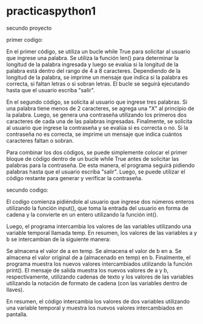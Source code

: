# practicaspython1
secundo proyecto

  primer codigo:
  
En el primer código, se utiliza un bucle while True para solicitar al usuario que ingrese una palabra. Se utiliza la función len() para determinar la longitud de la palabra ingresada y luego se evalúa si la longitud de la palabra está dentro del rango de 4 a 8 caracteres. Dependiendo de la longitud de la palabra, se imprime un mensaje que indica si la palabra es correcta, si faltan letras o si sobran letras. El bucle se seguirá ejecutando hasta que el usuario escriba "salir".

En el segundo código, se solicita al usuario que ingrese tres palabras. Si una palabra tiene menos de 2 caracteres, se agrega una "X" al principio de la palabra. Luego, se genera una contraseña utilizando los primeros dos caracteres de cada una de las palabras ingresadas. Finalmente, se solicita al usuario que ingrese la contraseña y se evalúa si es correcta o no. Si la contraseña no es correcta, se imprime un mensaje que indica cuántos caracteres faltan o sobran.

Para combinar los dos códigos, se puede simplemente colocar el primer bloque de código dentro de un bucle while True antes de solicitar las palabras para la contraseña. De esta manera, el programa seguirá pidiendo palabras hasta que el usuario escriba "salir". Luego, se puede utilizar el código restante para generar y verificar la contraseña.

  secundo codigo:
  
  El codigo comienza pidiéndole al usuario que ingrese dos números enteros utilizando la función input(), que toma la entrada del usuario en forma de cadena y la convierte en un entero utilizando la función int().

Luego, el programa intercambia los valores de las variables utilizando una variable temporal llamada temp. En resumen, los valores de las variables a y b se intercambian de la siguiente manera:

Se almacena el valor de a en temp.
Se almacena el valor de b en a.
Se almacena el valor original de a (almacenado en temp) en b.
Finalmente, el programa muestra los nuevos valores intercambiados utilizando la función print(). El mensaje de salida muestra los nuevos valores de a y b, respectivamente, utilizando cadenas de texto y los valores de las variables utilizando la notación de formato de cadena (con las variables dentro de llaves).

En resumen, el código intercambia los valores de dos variables utilizando una variable temporal y muestra los nuevos valores intercambiados en pantalla.
